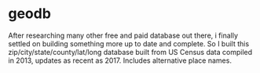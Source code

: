 # geodb
After researching many other free and paid database out there, i finally settled on building something more up to date and complete. So I built this zip/city/state/county/lat/long database built from US Census data compiled in 2013, updates as recent as 2017. Includes alternative place names.
